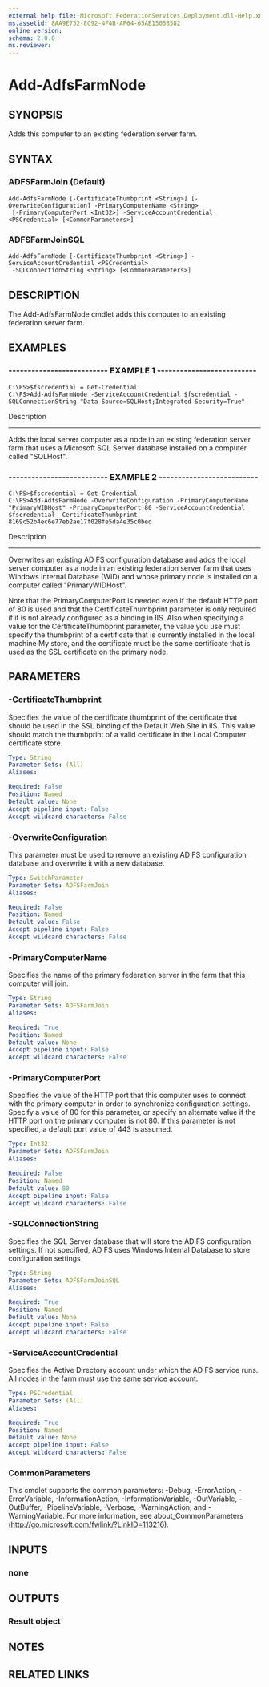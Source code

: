 ```yaml
---
external help file: Microsoft.FederationServices.Deployment.dll-Help.xml
ms.assetid: 8AA9E752-8C92-4F4B-AF64-65AB15058582
online version: 
schema: 2.0.0
ms.reviewer:
---
```


# Add-AdfsFarmNode

## SYNOPSIS
Adds this computer to an existing federation server farm.

## SYNTAX

### ADFSFarmJoin (Default)
```
Add-AdfsFarmNode [-CertificateThumbprint <String>] [-OverwriteConfiguration] -PrimaryComputerName <String>
 [-PrimaryComputerPort <Int32>] -ServiceAccountCredential <PSCredential> [<CommonParameters>]
```

### ADFSFarmJoinSQL
```
Add-AdfsFarmNode [-CertificateThumbprint <String>] -ServiceAccountCredential <PSCredential>
 -SQLConnectionString <String> [<CommonParameters>]
```

## DESCRIPTION
The Add-AdfsFarmNode cmdlet adds this computer to an existing federation server farm.

## EXAMPLES

### -------------------------- EXAMPLE 1 --------------------------
```
C:\PS>$fscredential = Get-Credential
C:\PS>Add-AdfsFarmNode -ServiceAccountCredential $fscredential -SQLConnectionString "Data Source=SQLHost;Integrated Security=True"
```

Description

-----------

Adds the local server computer as a node in an existing federation server farm that uses a Microsoft SQL Server database installed on a computer called "SQLHost".

### -------------------------- EXAMPLE 2 --------------------------
```
C:\PS>$fscredential = Get-Credential
C:\PS>Add-AdfsFarmNode -OverwriteConfiguration -PrimaryComputerName "PrimaryWIDHost" -PrimaryComputerPort 80 -ServiceAccountCredential $fscredential -CertificateThumbprint 8169c52b4ec6e77eb2ae17f028fe5da4e35c0bed
```

Description

-----------

Overwrites an existing AD FS configuration database and adds the local server computer as a node in an existing federation server farm that uses Windows Internal Database (WID) and whose primary node is installed on a computer called "PrimaryWIDHost".

Note that the PrimaryComputerPort is needed even if the default HTTP port of 80 is used and that the CertificateThumbprint parameter is only required if it is not already configured as a binding in IIS.
Also when specifying a value for the CertificateThumbprint parameter, the value you use must specify the thumbprint of a certificate that is currently installed in the local machine My store, and the certificate must be the same certificate that is used as the SSL certificate on the primary node.

## PARAMETERS

### -CertificateThumbprint
Specifies the value of the certificate thumbprint of the certificate that should be used in the SSL binding of the Default Web Site in IIS.
This value should match the thumbprint of a valid certificate in the Local Computer certificate store.

```yaml
Type: String
Parameter Sets: (All)
Aliases: 

Required: False
Position: Named
Default value: None
Accept pipeline input: False
Accept wildcard characters: False
```

### -OverwriteConfiguration
This parameter must be used to remove an existing AD FS configuration database and overwrite it with a new database.

```yaml
Type: SwitchParameter
Parameter Sets: ADFSFarmJoin
Aliases: 

Required: False
Position: Named
Default value: False
Accept pipeline input: False
Accept wildcard characters: False
```

### -PrimaryComputerName
Specifies the name of the primary federation server in the farm that this computer will join.

```yaml
Type: String
Parameter Sets: ADFSFarmJoin
Aliases: 

Required: True
Position: Named
Default value: None
Accept pipeline input: False
Accept wildcard characters: False
```

### -PrimaryComputerPort
Specifies the value of the HTTP port that this computer uses to connect with the primary computer in order to synchronize configuration settings.
Specify a value of 80 for this parameter, or specify an alternate value if the HTTP port on the primary computer is not 80.
If this parameter is not specified, a default port value of 443 is assumed.

```yaml
Type: Int32
Parameter Sets: ADFSFarmJoin
Aliases: 

Required: False
Position: Named
Default value: 80
Accept pipeline input: False
Accept wildcard characters: False
```

### -SQLConnectionString
Specifies the SQL Server database that will store the AD FS configuration settings.
If not specified, AD FS uses Windows Internal Database to store configuration settings

```yaml
Type: String
Parameter Sets: ADFSFarmJoinSQL
Aliases: 

Required: True
Position: Named
Default value: None
Accept pipeline input: False
Accept wildcard characters: False
```

### -ServiceAccountCredential
Specifies the Active Directory account under which the AD FS service runs.
All nodes in the farm must use the same service account.

```yaml
Type: PSCredential
Parameter Sets: (All)
Aliases: 

Required: True
Position: Named
Default value: None
Accept pipeline input: False
Accept wildcard characters: False
```

### CommonParameters
This cmdlet supports the common parameters: -Debug, -ErrorAction, -ErrorVariable, -InformationAction, -InformationVariable, -OutVariable, -OutBuffer, -PipelineVariable, -Verbose, -WarningAction, and -WarningVariable. For more information, see about_CommonParameters (http://go.microsoft.com/fwlink/?LinkID=113216).

## INPUTS

### none

## OUTPUTS

### Result object

## NOTES

## RELATED LINKS

